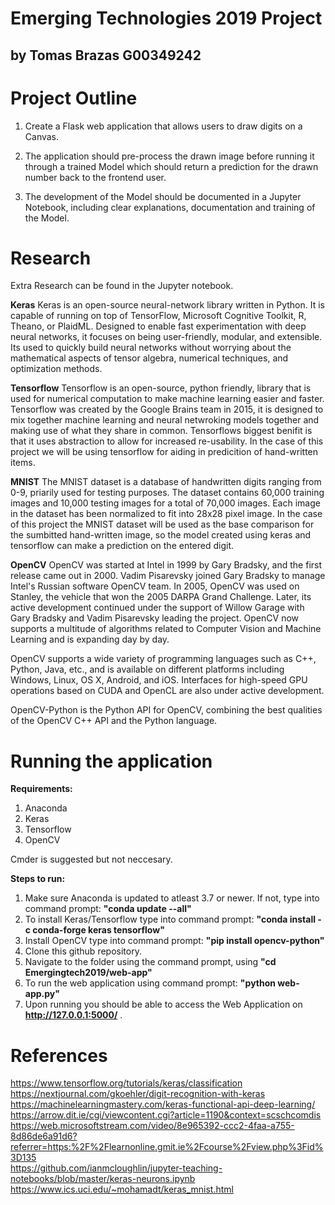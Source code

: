 # Emerging Technologies 2019 Project
## by Tomas Brazas G00349242

# Project Outline
1. Create a Flask web application that allows users to draw digits on a Canvas.

2. The application should pre-process the drawn image before running it through a trained Model which should return a prediction for the drawn number back to the frontend user.

3. The development of the Model should be documented in a Jupyter Notebook, including clear explanations, documentation and training of the Model.

# Research 
Extra Research can be found in the Jupyter notebook.

**Keras**
Keras is an open-source neural-network library written in Python. It is capable of running on top of TensorFlow, Microsoft Cognitive Toolkit, R, Theano, or PlaidML. Designed to enable fast experimentation with deep neural networks, it focuses on being user-friendly, modular, and extensible. Its used to quickly build neural networks without worrying about the mathematical aspects of tensor algebra, numerical techniques, and optimization methods.

**Tensorflow**
Tensorflow is an open-source, python friendly, library that is used for numerical computation to make machine learning easier and faster. Tensorflow was created by the Google Brains team in 2015, it is designed to mix together machine learning and neural netwroking models together and making use of what they share in common. Tensorflows biggest benifit is that it uses abstraction to allow for increased re-usability. In the case of this project we will be using tensorflow for aiding in predicition of hand-written items.

**MNIST**
The MNIST dataset is a database of handwritten digits ranging from 0-9, priarily used for testing purposes. The dataset contains 60,000 training images and 10,000 testing images for a total of 70,000 images. Each image in the dataset has been normalized to fit into 28x28 pixel image. In the case of this project the MNIST dataset will be used as the base comparison for the sumbitted hand-written image, so the model created using keras and tensorflow can make a prediction on the entered digit.

**OpenCV**
OpenCV was started at Intel in 1999 by Gary Bradsky, and the first release came out in 2000. Vadim Pisarevsky joined Gary Bradsky to manage Intel's Russian software OpenCV team. In 2005, OpenCV was used on Stanley, the vehicle that won the 2005 DARPA Grand Challenge. Later, its active development continued under the support of Willow Garage with Gary Bradsky and Vadim Pisarevsky leading the project. OpenCV now supports a multitude of algorithms related to Computer Vision and Machine Learning and is expanding day by day.

OpenCV supports a wide variety of programming languages such as C++, Python, Java, etc., and is available on different platforms including Windows, Linux, OS X, Android, and iOS. Interfaces for high-speed GPU operations based on CUDA and OpenCL are also under active development.

OpenCV-Python is the Python API for OpenCV, combining the best qualities of the OpenCV C++ API and the Python language.

# Running the application
**Requirements:**
1. Anaconda
2. Keras
3. Tensorflow 
4. OpenCV

Cmder is suggested but not neccesary.

**Steps to run:**
1. Make sure Anaconda is updated to atleast 3.7 or newer. If not, type into command prompt: **"conda update --all"**
2. To install Keras/Tensorflow type into command prompt: **"conda install -c conda-forge keras tensorflow"**
3. Install OpenCV type into command prompt: **"pip install opencv-python"**
4. Clone this github repository. 
5. Navigate to the folder using the command prompt, using **"cd Emergingtech2019/web-app"**
6. To run the web application using command prompt: **"python web-app.py"**
7. Upon running you should be able to access the Web Application on **http://127.0.0.1:5000/** .

# References 
https://www.tensorflow.org/tutorials/keras/classification <br>
https://nextjournal.com/gkoehler/digit-recognition-with-keras <br> 
https://machinelearningmastery.com/keras-functional-api-deep-learning/ <br>
https://arrow.dit.ie/cgi/viewcontent.cgi?article=1190&context=scschcomdis <br>
https://web.microsoftstream.com/video/8e965392-ccc2-4faa-a755-8d86de6a91d6?referrer=https:%2F%2Flearnonline.gmit.ie%2Fcourse%2Fview.php%3Fid%3D135 <br>
https://github.com/ianmcloughlin/jupyter-teaching-notebooks/blob/master/keras-neurons.ipynb <br>
https://www.ics.uci.edu/~mohamadt/keras_mnist.html <br>
